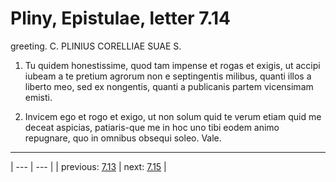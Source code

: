 # Pliny, Epistulae, letter 7.14

greeting. C. PLINIUS CORELLIAE SUAE S.



1. Tu quidem honestissime, quod tam impense et rogas et exigis, ut accipi iubeam a te pretium agrorum non e septingentis milibus, quanti illos a liberto meo, sed ex nongentis, quanti a publicanis partem vicensimam emisti.



2. Invicem ego et rogo et exigo, ut non solum quid te verum etiam quid me deceat aspicias, patiaris-que me in hoc uno tibi eodem animo repugnare, quo in omnibus obsequi soleo. Vale.



---

| --- | --- |
| previous: [7.13](../7.13/) | next: [7.15](../7.15/) |